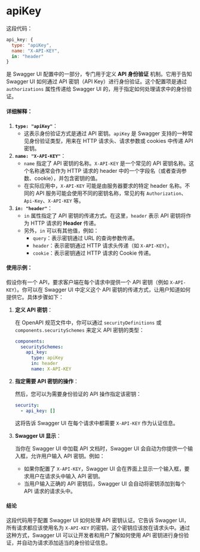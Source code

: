 # apiKey

这段代码：

```javascript
api_key: {
  type: "apiKey",
  name: "X-API-KEY",
  in: "header"
}
```

是 Swagger UI 配置中的一部分，专门用于定义 **API 身份验证** 机制。它用于告知 Swagger UI 如何通过 API 密钥（API Key）进行身份验证。这个配置项是通过 `authorizations` 属性传递给 Swagger UI 的，用于指定如何处理请求中的身份验证。

#### 详细解释：

1. **`type: "apiKey"`**：
   * 这表示身份验证方式是通过 API 密钥。`apiKey` 是 Swagger 支持的一种常见身份验证类型，用来在 HTTP 请求头、请求参数或 cookies 中传递 API 密钥。
2. **`name: "X-API-KEY"`**：
   * `name` 指定了 API 密钥的名称。`X-API-KEY` 是一个常见的 API 密钥名称。这个名称通常会作为 HTTP 请求的 header 中的一个字段名（或者查询参数、cookie），并包含密钥的值。
   * 在实际应用中，`X-API-KEY` 可能是由服务器要求的特定 header 名称。不同的 API 服务可能会使用不同的密钥名称，常见的有 `Authorization`、`Api-Key`、`X-API-KEY` 等。
3. **`in: "header"`**：
   * `in` 属性指定了 API 密钥的传递方式。在这里，`header` 表示 API 密钥将作为 HTTP 请求的 **Header** 传递。
   * 另外，`in` 可以有其他值，例如：
     * `query`：表示密钥通过 URL 的查询参数传递。
     * `header`：表示密钥通过 HTTP 请求头传递（如 `X-API-KEY`）。
     * `cookie`：表示密钥通过 HTTP 请求的 Cookie 传递。

#### 使用示例：

假设你有一个 API，要求客户端在每个请求中提供一个 API 密钥（例如 `X-API-KEY`）。你可以在 Swagger UI 中定义这个 API 密钥的传递方式，让用户知道如何提供它。具体步骤如下：

1.  **定义 API 密钥**：

    在 OpenAPI 规范文件中，你可以通过 `securityDefinitions` 或 `components.securitySchemes` 来定义 API 密钥的类型：

    ```yaml
    components:
      securitySchemes:
        api_key:
          type: apiKey
          in: header
          name: X-API-KEY
    ```
2.  **指定需要 API 密钥的操作**：

    然后，您可以为需要身份验证的 API 操作指定该密钥：

    ```yaml
    security:
      - api_key: []
    ```

    这将告诉 Swagger UI 在每个请求中都需要 `X-API-KEY` 作为认证信息。
3.  **Swagger UI 显示**：

    当你在 Swagger UI 中加载 API 文档时，Swagger UI 会自动为你提供一个输入框，允许用户输入 API 密钥。例如：

    * 如果你配置了 `X-API-KEY`，Swagger UI 会在界面上显示一个输入框，要求用户在请求头中输入 API 密钥。
    * 当用户输入正确的 API 密钥后，Swagger UI 会自动将密钥添加到每个 API 请求的请求头中。

#### 结论

这段代码用于配置 Swagger UI 如何处理 API 密钥认证。它告诉 Swagger UI，所有请求都应该使用名为 `X-API-KEY` 的密钥，这个密钥应该放在请求头中。通过这种方式，Swagger UI 可以让开发者和用户了解如何使用 API 密钥进行身份验证，并自动为请求添加适当的身份验证信息。
